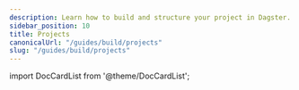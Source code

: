 ```yaml
---
description: Learn how to build and structure your project in Dagster. 
sidebar_position: 10
title: Projects
canonicalUrl: "/guides/build/projects"
slug: "/guides/build/projects"
---
```


import DocCardList from '@theme/DocCardList';

<DocCardList />